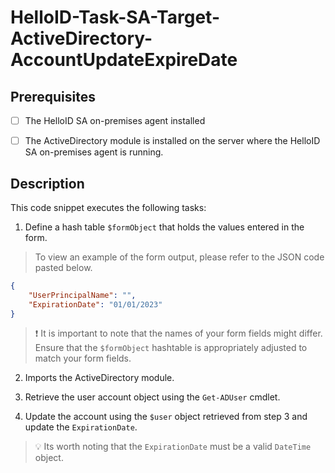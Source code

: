 
# HelloID-Task-SA-Target-ActiveDirectory-AccountUpdateExpireDate

## Prerequisites

- [ ] The HelloID SA on-premises agent installed

- [ ] The ActiveDirectory module is installed on the server where the HelloID SA on-premises agent is running.

## Description

This code snippet executes the following tasks:

1. Define a hash table `$formObject` that holds the values entered in the form.

> To view an example of the form output, please refer to the JSON code pasted below.

```json
{
    "UserPrincipalName": "",
    "ExpirationDate": "01/01/2023"
}
```

> :exclamation: It is important to note that the names of your form fields might differ. Ensure that the `$formObject` hashtable is appropriately adjusted to match your form fields.

2. Imports the ActiveDirectory module.

3. Retrieve the user account object using the `Get-ADUser` cmdlet.

4. Update the account using the `$user` object retrieved from step 3 and update the `ExpirationDate`.

> :bulb: Its worth noting that the `ExpirationDate` must be a valid `DateTime` object.
